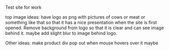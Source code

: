 Test site for work


top image ideas:
have logo as png with pictures of cows or meat or something like that so that it has a nice presentation when the site is first opened. 
Remove background from logo so that it is clear and can see image behind it. maybe add slight blur to image behind logo.

Other ideas:
make product div pop out when mouse hovers over it maybe